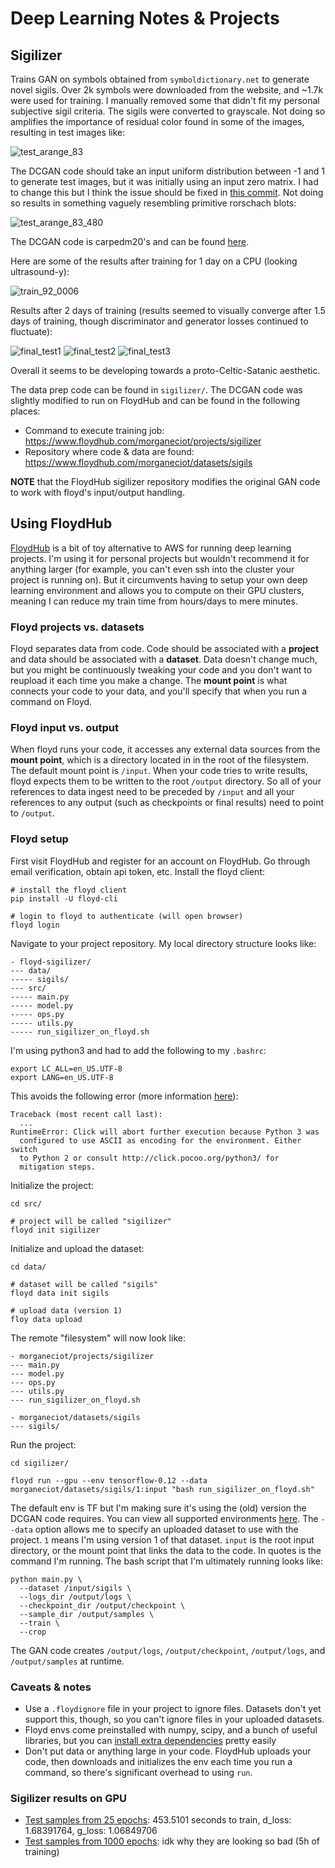 # Deep Learning Notes & Projects

## Sigilizer
Trains GAN on symbols obtained from `symboldictionary.net` to generate novel sigils. Over 2k symbols were downloaded from the website, and ~1.7k were used for training. I manually removed some that didn't fit my personal subjective sigil criteria. The sigils were converted to grayscale. Not doing so amplifies the importance of residual color found in some of the images, resulting in test images like:  

![test_arange_83](https://user-images.githubusercontent.com/4405597/34166933-467493a8-e4ae-11e7-9306-ae0137b79f4b.png)  

The DCGAN code should take an input uniform distribution between -1 and 1 to generate test images, but it was initially using an input zero matrix. I had to change this but I think the issue should be fixed in [this commit](https://github.com/carpedm20/DCGAN-tensorflow/pull/233/commits/88e6d80cc06f5851b9b99fadc78d2a2651215ff6). Not doing so results in something vaguely resembling primitive rorschach blots:   

![test_arange_83_480](https://user-images.githubusercontent.com/4405597/34166932-465e6e0c-e4ae-11e7-84ef-3b49e64f6aac.png)

The DCGAN code is carpedm20's and can be found [here](https://github.com/carpedm20/DCGAN-tensorflow).  

Here are some of the results after training for 1 day on a CPU (looking ultrasound-y):  

![train_92_0006](https://user-images.githubusercontent.com/4405597/34166934-468425b6-e4ae-11e7-9078-1c5bf43737ec.png)

Results after 2 days of training (results seemed to visually converge after 1.5 days of training, though discriminator and generator losses continued to fluctuate):  

![final_test1](https://user-images.githubusercontent.com/4405597/34166929-46334f1a-e4ae-11e7-82b4-ea6e3b61f54a.png)
![final_test2](https://user-images.githubusercontent.com/4405597/34166930-46400aac-e4ae-11e7-8ef8-3da31b8bfe66.png)
![final_test3](https://user-images.githubusercontent.com/4405597/34166931-46543c8e-e4ae-11e7-9a55-d5e076c66c03.png) 

Overall it seems to be developing towards a proto-Celtic-Satanic aesthetic.  

The data prep code can be found in `sigilizer/`. The DCGAN code was slightly modified to run on FloydHub and can be found in the following places: 

* Command to execute training job: https://www.floydhub.com/morganeciot/projects/sigilizer
* Repository where code & data are found: https://www.floydhub.com/morganeciot/datasets/sigils  

**NOTE** that the FloydHub sigilizer repository modifies the original GAN code to work with floyd's input/output handling.  

## Using FloydHub
[FloydHub](https://www.floydhub.com/) is a bit of toy alternative to AWS for running deep learning projects. I'm using it for personal projects but wouldn't recommend it for anything larger (for example, you can't even ssh into the cluster your project is running on). But it circumvents having to setup your own deep learning environment and allows you to compute on their GPU clusters, meaning I can reduce my train time from hours/days to mere minutes.  

### Floyd projects vs. datasets
Floyd separates data from code. Code should be associated with a **project** and data should be associated with a **dataset**. Data doesn't change much, but you might be continuously tweaking your code and you don't want to reupload it each time you make a change. The **mount point** is what connects your code to your data, and you'll specify that when you run a command on Floyd.  

### Floyd input vs. output
When floyd runs your code, it accesses any external data sources from the **mount point**, which is a directory located in in the root of the filesystem. The default mount point is `/input`. When your code tries to write results, floyd expects them to be written to the root `/output` directory. So all of your references to data ingest need to be preceded by `/input` and all your references to any output (such as checkpoints or final results) need to point to `/output`.    

### Floyd setup
First visit FloydHub and register for an account on FloydHub. Go through email verification, obtain api token, etc. Install the floyd client: 

```
# install the floyd client
pip install -U floyd-cli

# login to floyd to authenticate (will open browser)
floyd login
```  

Navigate to your project repository. My local directory structure looks like:  

```
- floyd-sigilizer/
--- data/
----- sigils/
--- src/
----- main.py
----- model.py
----- ops.py
----- utils.py
----- run_sigilizer_on_floyd.sh
```  

I'm using python3 and had to add the following to my `.bashrc`:
```
export LC_ALL=en_US.UTF-8
export LANG=en_US.UTF-8
```
This avoids the following error (more information [here](http://click.pocoo.org/5/python3/)): 
```
Traceback (most recent call last):
  ...
RuntimeError: Click will abort further execution because Python 3 was
  configured to use ASCII as encoding for the environment. Either switch
  to Python 2 or consult http://click.pocoo.org/python3/ for
  mitigation steps.
 ```
 
Initialize the project:  
 
```
cd src/

# project will be called "sigilizer"
floyd init sigilizer
```  

Initialize and upload the dataset:  

```
cd data/

# dataset will be called "sigils"
floyd data init sigils

# upload data (version 1)
floy data upload
```  

The remote "filesystem" will now look like:  

```
- morganeciot/projects/sigilizer
--- main.py
--- model.py
--- ops.py
--- utils.py
--- run_sigilizer_on_floyd.sh

- morganeciot/datasets/sigils
--- sigils/
```  

Run the project:  

```
cd sigilizer/

floyd run --gpu --env tensorflow-0.12 --data morganeciot/datasets/sigils/1:input "bash run_sigilizer_on_floyd.sh"
```  

The default env is TF but I'm making sure it's using the (old) version the DCGAN code requires. You can view all supported environments [here](https://docs.floydhub.com/guides/environments/). The `--data` option allows me to specify an uploaded dataset to use with the project. `1` means I'm using version 1 of that dataset. `input` is the root input directory, or the mount point that links the data to the code. In quotes is the command I'm running. The bash script that I'm ultimately running looks like:  

```
python main.py \
  --dataset /input/sigils \
  --logs_dir /output/logs \
  --checkpoint_dir /output/checkpoint \
  --sample_dir /output/samples \
  --train \
  --crop
```  

The GAN code creates `/output/logs`, `/output/checkpoint`, `/output/logs`, and `/output/samples` at runtime.  

### Caveats & notes
* Use a `.floydignore` file in your project to ignore files. Datasets don't yet support this, though, so you can't ignore files in your uploaded datasets.
* Floyd envs come preinstalled with numpy, scipy, and a bunch of useful libraries, but you can [install extra dependencies](https://docs.floydhub.com/guides/jobs/installing_dependencies/) pretty easily
* Don't put data or anything large in your code. FloydHub uploads your code, then downloads and initializes the env each time you run a command, so there's significant overhead to using `run`.  

### Sigilizer results on GPU
* [Test samples from 25 epochs](https://www.floydhub.com/morganeciot/projects/sigilizer/3/output/samples): 453.5101 seconds to train, d_loss: 1.68391764, g_loss: 1.06849706  
* [Test samples from 1000 epochs](https://www.floydhub.com/morganeciot/projects/sigilizer/4/output/samples): idk why they are looking so bad (5h of training) 
